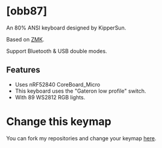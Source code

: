 # [obb87]

An 80% ANSI keyboard designed by KipperSun.

Based on [ZMK](https://github.com/zmkfirmware/zmk).

Support Bluetooth & USB double modes.


## Features

- Uses nRF52840 CoreBoard_Micro
- This keyboard uses the "Gateron low profile" switch.
- With 89 WS2812 RGB lights.

# Change this keymap
You can fork my repositories and change your keymap [here](https://nickcoutsos.github.io/keymap-editor/).

